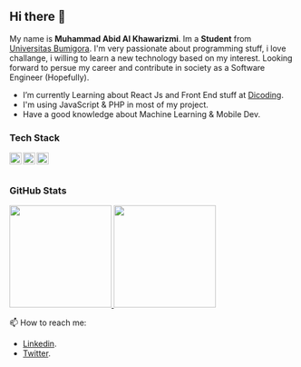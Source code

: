 ## Hi there 👋

My name is **Muhammad Abid Al Khawarizmi**. Im a **Student** from [Universitas Bumigora](https://universitasbumigora.ac.id). I'm very passionate about programming stuff, i love challange, i willing to learn a new technology based on my interest. Looking forward to persue my career and contribute in society as a Software Engineer (Hopefully).  

- I’m currently Learning about React Js and Front End stuff at [Dicoding](https://www.dicoding.com). 
- I'm using JavaScript & PHP in most of my project.
- Have a good knowledge about Machine Learning & Mobile Dev.

### Tech Stack
  <a href="#"><img align="left" alt="JavaScript" title="JavaScript" width="21px" src="https://upload.wikimedia.org/wikipedia/commons/9/99/Unofficial_JavaScript_logo_2.svg" /></a>
  <a href="#"><img align="left" alt="PHP" title="PHP" width="21px" 
src="https://upload.wikimedia.org/wikipedia/commons/2/27/PHP-logo.svg" /></a>
  <a href="#"><img align="left" alt="Kotlin" title="Kotlin" width="21px" 
src="https://upload.wikimedia.org/wikipedia/commons/0/06/Kotlin_Icon.svg" /></a>
  <br>
  <br>

### GitHub Stats
<p align="left">
<a href="https://github.com/warizmy">
  <img height="180em" src="https://github-readme-stats-eight-theta.vercel.app/api?username=warizmy&show_icons=true&theme=algolia&include_all_commits=true&count_private=true"/>
  <img height="180em" src="https://github-readme-stats-eight-theta.vercel.app/api/top-langs/?username=warizmy&layout=compact&langs_count=8&theme=algolia"/>
</a>
</p>

    
📫 How to reach me: 
- [Linkedin](https://www.linkedin.com/in/abid-rizmi-a5b37424a/).
- [Twitter](https://twitter.com/abidrzmi).

  


